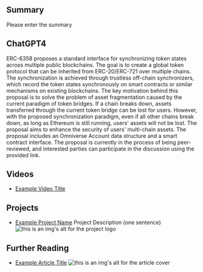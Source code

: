 ## Summary

Please enter the summary

## ChatGPT4

ERC-6358 proposes a standard interface for synchronizing token states across multiple public blockchains. The goal is to create a global token protocol that can be inherited from ERC-20/ERC-721 over multiple chains. The synchronization is achieved through trustless off-chain synchronizers, which record the token states synchronously on smart contracts or similar mechanisms on existing blockchains. The key motivation behind this proposal is to solve the problem of asset fragmentation caused by the current paradigm of token bridges. If a chain breaks down, assets transferred through the current token bridge can be lost for users. However, with the proposed synchronization paradigm, even if all other chains break down, as long as Ethereum is still running, users' assets will not be lost. The proposal aims to enhance the security of users' multi-chain assets. The proposal includes an Omniverse Account data structure and a smart contract interface. The proposal is currently in the process of being peer-reviewed, and interested parties can participate in the discussion using the provided link.

## Videos

- [Example Video Title](https://www.youtube.com/watch?v=TDGq4aeevgY)

## Projects

- [Example Project Name](https://xxxx.xxx/xxxxx) Project Description (one sentence) ![this is an img's alt for the project logo](https://xxxx.xxx/project-logo.xxx)

## Further Reading

- [Example Article Title](https://xxxx.xxx/xxxxx) ![this is an img's alt for the article cover](https://xxxx.xxx/article-cover.xxx)

